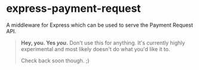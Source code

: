 # express-payment-request
A middleware for Express which can be used to serve the Payment Request API.

> **Hey, you. Yes _you_.**
> Don't use this for anything. It's currently highly experimental and most likely doesn't do what you'd like it to.
>
> Check back soon though. ;)
